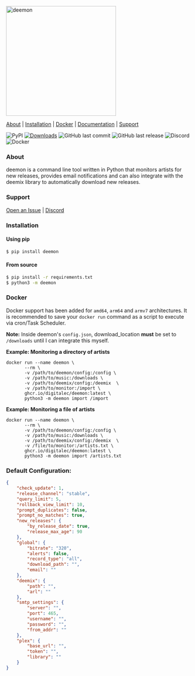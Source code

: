 <img src="deemon/assets/images/deemon.png" alt="deemon" width="300">

[About](#about) | [Installation](#installation) | [Docker](#docker) | [Documentation](https://digitalec.github.io/deemon) | [Support](#support)

![PyPI](https://img.shields.io/pypi/v/deemon?style=flat)
[![Downloads](https://pepy.tech/badge/deemon)](https://pepy.tech/project/deemon)
![GitHub last commit](https://img.shields.io/github/last-commit/digitalec/deemon?style=flat)
![GitHub last release](https://img.shields.io/github/release-date/digitalec/deemon?style=flat)
![Discord](https://img.shields.io/discord/831356172464160838?style=flat)
![Docker](https://img.shields.io/github/workflow/status/digitalec/deemon/Deploy%20Docker?style=flat-square)


### About
deemon is a command line tool written in Python that monitors artists for new releases, provides email notifications and can also integrate with the deemix library to automatically download new releases.

### Support
[Open an Issue](https://github.com/digitalec/deemon/issues/new) | [Discord](https://discord.gg/KzNCG2tkvn)

### Installation

#### Using pip

```bash
$ pip install deemon
```

#### From source
```bash
$ pip install -r requirements.txt
$ python3 -m deemon
```

### Docker
Docker support has been added for `amd64`, `arm64` and `armv7` architectures. It is recommended to save your `docker run` command as a script to execute via cron/Task Scheduler.

**Note:** Inside deemon's `config.json`, download_location **must** be set to `/downloads` until I can integrate this myself.

**Example: Monitoring a directory of artists**
```
docker run --name deemon \
       --rm \
       -v /path/to/deemon/config:/config \
       -v /path/to/music:/downloads \
       -v /path/to/deemix/config:/deemix  \
       -v /path/to/monitor:/import \
       ghcr.io/digitalec/deemon:latest \
       python3 -m deemon import /import
```

**Example: Monitoring a file of artists**
```
docker run --name deemon \
       --rm \
       -v /path/to/deemon/config:/config \
       -v /path/to/music:/downloads \
       -v /path/to/deemix/config:/deemix  \
       -v /file/to/monitor:/artists.txt \
       ghcr.io/digitalec/deemon:latest \
       python3 -m deemon import /artists.txt
```


### Default Configuration:
```json
{
    "check_update": 1,
    "release_channel": "stable",
    "query_limit": 5,
    "rollback_view_limit": 10,
    "prompt_duplicates": false,
    "prompt_no_matches": true,
    "new_releases": {
        "by_release_date": true,
        "release_max_age": 90
    },
    "global": {
        "bitrate": "320",
        "alerts": false,
        "record_type": "all",
        "download_path": "",
        "email": ""
    },
    "deemix": {
        "path": "",
        "arl": ""
    },
    "smtp_settings": {
        "server": "",
        "port": 465,
        "username": "",
        "password": "",
        "from_addr": ""
    },
    "plex": {
        "base_url": "",
        "token": "",
        "library": ""
    }
}
```
